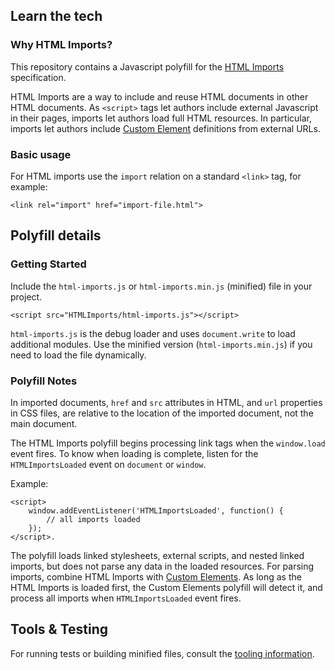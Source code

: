 ## Learn the tech

### Why HTML Imports?

This repository contains a Javascript polyfill for the [HTML Imports](https://dvcs.w3.org/hg/webcomponents/raw-file/tip/spec/imports/index.html) specification.

HTML Imports are a way to include and reuse HTML documents in other HTML documents. As `<script>` tags let authors include external Javascript in their pages, imports let authors load full HTML resources.  In particular, imports let authors include [Custom Element](https://github.com/polymer-project/CustomElements) definitions from external URLs.

### Basic usage

For HTML imports use the `import` relation on a standard `<link>` tag, for example:

    <link rel="import" href="import-file.html">

## Polyfill details

### Getting Started

Include the `html-imports.js` or `html-imports.min.js` (minified) file in your project.

  	<script src="HTMLImports/html-imports.js"></script>

`html-imports.js` is the debug loader and uses `document.write` to load additional modules. 
Use the minified version (`html-imports.min.js`) if you need to load the file dynamically.

### Polyfill Notes

In imported documents, `href` and `src` attributes in HTML, and `url` properties in CSS files, are relative to the location of the imported document, not the main document.

The HTML Imports polyfill begins processing link tags when the `window.load` event fires. To know when loading is complete, listen for the `HTMLImportsLoaded` event on `document` or `window`.

Example:

	<script>
		window.addEventListener('HTMLImportsLoaded', function() {
			// all imports loaded
		});
	</script>.

The polyfill loads linked stylesheets, external scripts, and nested linked imports, but does not parse any data in the loaded resources. For parsing imports, combine HTML Imports with  [Custom Elements](https://github.com/polymer-project/CustomElements). As long as the HTML Imports is loaded first, the Custom Elements polyfill will detect it, and process all imports when `HTMLImportsLoaded` event fires.

## Tools & Testing

For running tests or building minified files, consult the [tooling information](http://polymer-project.github.com/tooling-strategy.html).
